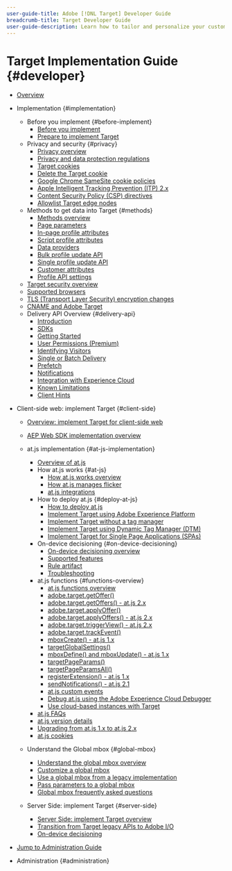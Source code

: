 ```yaml
---
user-guide-title: Adobe [!DNL Target] Developer Guide
breadcrumb-title: Target Developer Guide
user-guide-description: Learn how to tailor and personalize your customers' experience to maximize revenue on your web and mobile sites, apps, social media, and other digital channels.
---
```


# Target Implementation Guide {#developer}

+ [Overview](overview.md)
+ Implementation {#implementation}
  + Before you implement {#before-implement}
    + [Before you implement](before-implement/considerations-before-you-implement-target.md)
    + [Prepare to implement Target](before-implement/prepare-to-implement-target.md)
  + Privacy and security {#privacy}
     + [Privacy overview](before-implement/privacy/privacy.md)
     + [Privacy and data protection regulations](before-implement/privacy/cmp-privacy-and-general-data-protection-regulation.md)
     + [Target cookies](before-implement/privacy/cookie-behavior.md)
     + [Delete the Target cookie](before-implement/privacy/cookie-deleting.md)
     + [Google Chrome SameSite cookie policies](before-implement/privacy/google-chrome-samesite-cookie-policies.md)
     + [Apple Intelligent Tracking Prevention (ITP) 2.x](before-implement/privacy/apple-itp-2x.md)
     + [Content Security Policy (CSP) directives](before-implement/privacy/content-security-policy.md)
     + [Allowlist Target edge nodes](before-implement/privacy/allowlist-edges.md)
  + Methods to get data into Target {#methods}
     + [Methods overview](before-implement/methods-to-get-data-into-target/methods-to-get-data-into-target.md)
     + [Page parameters](before-implement/methods-to-get-data-into-target/page-parameters.md)
     + [In-page profile attributes](before-implement/methods-to-get-data-into-target/in-page-profile-attributes.md)
     + [Script profile attributes](before-implement/methods-to-get-data-into-target/script-profile-attributes.md)
     + [Data providers](before-implement/methods-to-get-data-into-target/data-providers.md)
     + [Bulk profile update API](before-implement/methods-to-get-data-into-target/bulk-profile-update-api.md)
     + [Single profile update API](before-implement/methods-to-get-data-into-target/single-profile-update-api.md)
     + [Customer attributes](before-implement/methods-to-get-data-into-target/customer-attributes.md)
     + [Profile API settings](before-implement/methods-to-get-data-into-target/profile-api-settings.md)
  + [Target security overview](before-implement/target-security-overview.md)
  + [Supported browsers](before-implement/supported-browsers.md)
  + [TLS (Transport Layer Security) encryption changes](before-implement/tls-transport-layer-security-encryption.md)
  + [CNAME and Adobe Target](before-implement/implement-cname-support-in-target.md)
  + Delivery API Overview {#delivery-api}
    + [Introduction](before-implement/delivery-api-overview/introduction.md)
    + [SDKs](before-implement/delivery-api-overview/sdks.md)
    + [Getting Started](before-implement/delivery-api-overview/getting-started.md)
    + [User Permissions (Premium)](before-implement/delivery-api-overview/user-permissions.md)
    + [Identifying Visitors](before-implement/delivery-api-overview/identifying-visitors.md)
    + [Single or Batch Delivery](before-implement/delivery-api-overview/single-or-batch.md)
    + [Prefetch](before-implement/delivery-api-overview/prefetch.md)
    + [Notifications](before-implement/delivery-api-overview/notifications.md)
    + [Integration with Experience Cloud](before-implement/delivery-api-overview/integration.md)
    + [Known Limitations](before-implement/delivery-api-overview/known-limitations.md)
    + [Client Hints](before-implement/delivery-api-overview/client-hints.md)
+ Client-side web: implement Target {#client-side}
   + [Overview: implement Target for client-side web](implement/client-side/overview.md)
   + [AEP Web SDK implementation overview](implement/client-side/aep-web-sdk.md)
   + at.js implementation {#at-js-implementation}
      + [Overview of at.js](implement/client-side/atjs/how-atjs-works/overview.md)
      + How at.js works {#at-js}
         + [How at.js works overview](implement/client-side/atjs/how-atjs-works/how-atjs-works.md)
         + [How at.js manages flicker](implement/client-side/atjs/how-atjs-works/manage-flicker-with-atjs.md)
        + [at.js integrations](implement/client-side/atjs/how-atjs-works/target-atjs-integrations.md)
      + How to deploy at.js {#deploy-at-js}
         + [How to deploy at.js](implement/client-side/atjs/how-to-deployatjs/how-to-deployatjs.md)
         + [Implement Target using Adobe Experience Platform](implement/client-side/atjs/how-to-deployatjs/cmp-implementing-target-using-adobe-launch.md)
         + [Implement Target without a tag manager](implement/client-side/atjs/how-to-deployatjs/implementing-target-without-a-tag-manager.md)
         + [Implement Target using Dynamic Tag Manager (DTM)](implement/client-side/atjs/how-to-deployatjs/implementing-target-using-dynamic-tag-management.md)
         + [Implement Target for Single Page Applications (SPAs)](implement/client-side/atjs/how-to-deployatjs/target-atjs-single-page-application.md)
      + On-device decisioning {#on-device-decisioning}
         + [On-device decisioning overview](implement/client-side/atjs/on-device-decisioning/on-device-decisioning.md)
         + [Supported features](implement/client-side/atjs/on-device-decisioning/supported-features.md)
         + [Rule artifact](implement/client-side/atjs/on-device-decisioning/rule-artifact.md)
         + [Troubleshooting](implement/client-side/atjs/on-device-decisioning/troubleshooting-on-device-decisioning.md)
      + at.js functions {#functions-overview}
         + [at.js functions overview](implement/client-side/atjs/atjs-functions/atjs-functions.md)
         + [adobe.target.getOffer()](implement/client-side/atjs/atjs-functions/adobe-target-getoffer.md)
         + [adobe.target.getOffers() - at.js 2.x](implement/client-side/atjs/atjs-functions/adobe-target-getoffers-atjs-2.md)
         + [adobe.target.applyOffer()](implement/client-side/atjs/atjs-functions/adobe-target-applyoffer.md)
         + [adobe.target.applyOffers() - at.js 2.x](implement/client-side/atjs/atjs-functions/adobe-target-applyoffers-atjs-2.md)
         + [adobe.target.triggerView() - at.js 2.x](implement/client-side/atjs/atjs-functions/adobe-target-triggerview-atjs-2.md)
         + [adobe.target.trackEvent()](implement/client-side/atjs/atjs-functions/adobe-target-trackevent.md)
         + [mboxCreate() - at.js 1.x](implement/client-side/atjs/atjs-functions/mboxcreate-atjs.md)
         + [targetGlobalSettings()](implement/client-side/atjs/atjs-functions/targetgobalsettings.md)
         + [mboxDefine() and mboxUpdate() - at.js 1.x](implement/client-side/mboxdefine-mboxupdate-atjs-1x.md)
         + [targetPageParams()](implement/client-side/targetpageparams.md)
         + [targetPageParamsAll()](implement/client-side/atjs/atjs-functions/targetpageparamsall.md)
         + [registerExtension() - at.js 1.x](implement/client-side/atjs/atjs-functions/registerextension-atjs-1x.md)
         + [sendNotifications() - at.js 2.1](implement/client-side/atjs/atjs-functions/adobe-target-sendnotifications-atjs-21.md)
         + [at.js custom events](implement/client-side/atjs/atjs-functions/atjs-custom-events.md)
         + [Debug at.js using the Adobe Experience Cloud Debugger](implement/client-side/target-debugging-atjs/target-debugging-atjs.md)
         + [Use cloud-based instances with Target](implement/client-side/target-debugging-atjs/targeting-using-cloud-based-instances.md)
      + [at.js FAQs](implement/client-side/atjs/target-atjs-faq.md)
      + [at.js version details](implement/client-side/atjs/target-atjs-versions.md)
      + [Upgrading from at.js 1.x to at.js 2.x](implement/client-side/atjs/upgrading-from-atjs-1x-to-atjs-20.md)
      + [at.js cookies](implement/client-side/atjs/atjs-cookies.md)
   + Understand the Global mbox {#global-mbox}
      + [Understand the global mbox overview](implement/client-side/atjs/global-mbox/global-mbox-overview.md)
      + [Customize a global mbox](implement/client-side/atjs/global-mbox/customize-global-mbox.md)
      + [Use a global mbox from a legacy implementation](implement/client-side/atjs/global-mbox/mbox-global-target-standard.md)
      + [Pass parameters to a global mbox](implement/client-side/atjs/global-mbox/pass-parameters-to-global-mbox.md)
      + [Global mbox frequently asked questions](implement/client-side/atjs/global-mbox/global-mbox-faq.md)

  + Server Side: implement Target {#server-side}
     + [Server Side: implement Target overview](c-api-and-sdk-overview/api-and-sdk-overview.md)
     + [Transition from Target legacy APIs to Adobe I/O](c-api-and-sdk-overview/target-api-documentation.md)
     + [On-device decisioning](implement/c-api-and-sdk-overview/on-device-decisioning.md)

+ [Jump to Administration Guide](https://blah.html)
+ Administration {#administration}

<!--

+ [Implement Target overview](implementing-target.md)

+ Target for mobile apps {#mobile-apps}
   + [Target for mobile apps overview](c-target-mobile-app/target-mobile-app.md)
   + [How Target works in mobile apps](c-target-mobile-app/mobile-how-target-works-mobile-apps.md)
   + [Enable Target in the SDK](c-target-mobile-app/mobile-enable-target-in-sdk.md)
   + [iOS - create a Target location and success metric](c-target-mobile-app/mobile-create-location-and-metric.md)
   + [iOS - send custom user data](c-target-mobile-app/mobile-custom-user-data.md)
   + [Target mobile preview](c-target-mobile-app/target-mobile-preview.md)
   + [Prefetch offer content](c-target-mobile-app/prefetch-offer-content.md)
   + [Target for mobile apps FAQ](c-target-mobile-app/target-for-mobile-apps-faq.md)
   + [Use Location Service](c-target-mobile-app/use-location-service.md)
+ [Hybrid implementation](implement/hybrid-implementation.md)
+ Email: implement Target {#implement-email}
   + [Email: implement Target overview](c-non-javascript-based-implementation/non-javascript-based-implementation.md)
   + [Create an Adbox for an image](c-non-javascript-based-implementation/testing-content-with-the-adbox.md)
   + [Test an email image Adbox](c-non-javascript-based-implementation/testing-email-image-adbox.md)
   + [Work with redirectors](c-non-javascript-based-implementation/working-with-redirectors.md)
-->

